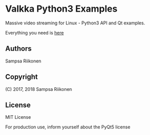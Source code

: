# Valkka Python3 Examples

Massive video streaming for Linux - Python3 API and Qt examples.

Everything you need is [here](https://elsampsa.github.io/valkka_examples/)

## Authors
Sampsa Riikonen

## Copyright
(C) 2017, 2018 Sampsa Riikonen

## License
MIT License

For production use, inform yourself about the PyQt5 license
